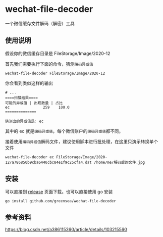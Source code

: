 # wechat-file-decoder
一个微信缓存文件解码（解密）工具

## 使用说明

假设你的微信缓存目录是 FileStorage/Image/2020-12

首先我们需要执行下面的命令，猜测`编码异或值`

```shell
wechat-file-decoder FileStorage/Image/2020-12
```

你会看到类似这样的输出 

```shell
# ...
====扫描结果====
可能的异或值 | 出现数量 | 占比
ec               259    100.0
==============

猜测出的异或值是: ec
```

其中的 ec 就是`编码异或值`，每个微信账户的`编码异或值`都不同。

接着使用`编码异或值`解码文件，建议使用脚本进行批处理，在这里只演示转换单个文件

```
wechat-file-decoder ec FileStorage/Image/2020-12/a786850b9cba6440cbc84e1f9c25cfa4.dat /home/me/解码后的文件.jpg
```

## 安装

可以直接到 [release](https://github.com/greensea/wechat-file-decoder/releases/tag/v0.0.1) 页面下载。也可以直接使用 go 安装

```shell
go install github.com/greensea/wechat-file-decoder
```


## 参考资料

https://blog.csdn.net/a386115360/article/details/103215560

